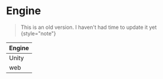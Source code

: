 # Engine

> This is an old version. I haven't had time to update it yet
> {style="note"}

| Engine |
|--------|
| Unity  |
| web    |
